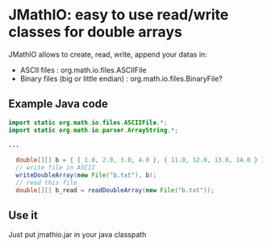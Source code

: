 # JMathIO: easy to use read/write classes for double arrays #

JMathIO allows to create, read, write, append your datas in:

* ASCII files : org.math.io.files.ASCIIFile
* Binary files (big or little endian) : org.math.io.files.BinaryFile? 

## Example Java code ##
```java
import static org.math.io.files.ASCIIFile.*;
import static org.math.io.parser.ArrayString.*;
 
...
 
  double[][] b = { { 1.0, 2.0, 3.0, 4.0 }, { 11.0, 12.0, 13.0, 14.0 } };
  // write file in ASCII
  writeDoubleArray(new File("b.txt"), b);
  // read this file
  double[][] b_read = readDoubleArray(new File("b.txt"));
```
## Use it ##

Just put jmathio.jar in your java classpath 
